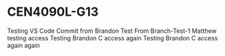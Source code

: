 # CEN4090L-G13
Testing VS Code Commit from Brandon
Test From Branch-Test-1
Matthew testing access
Testing Brandon C access again
Testing Brandon C access again again
